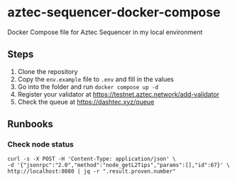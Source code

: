 # aztec-sequencer-docker-compose
Docker Compose file for Aztec Sequencer in my local environment

## Steps
1. Clone the repository
1. Copy the `env.example` file to `.env` and fill in the values
1. Go into the folder and run `docker compose up -d`
1. Register your validator at https://testnet.aztec.network/add-validator
1. Check the queue at https://dashtec.xyz/queue

## Runbooks
### Check node status
```
curl -s -X POST -H 'Content-Type: application/json' \
-d '{"jsonrpc":"2.0","method":"node_getL2Tips","params":[],"id":67}' \
http://localhost:8080 | jq -r ".result.proven.number"

```